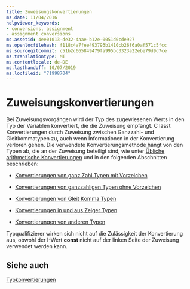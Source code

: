 ```yaml
---
title: Zuweisungskonvertierungen
ms.date: 11/04/2016
helpviewer_keywords:
- conversions, assignment
- assignment conversions
ms.assetid: 4ee01013-de32-4aae-b12e-0051d0cde927
ms.openlocfilehash: f118c4a7fee493793b1410cb26f6a0af571c5fcc
ms.sourcegitcommit: c51b2c665849479fa995bc3323a22ebe79d9d7ce
ms.translationtype: MT
ms.contentlocale: de-DE
ms.lasthandoff: 10/07/2019
ms.locfileid: "71998704"
---
```

# <a name="assignment-conversions"></a>Zuweisungskonvertierungen

Bei Zuweisungsvorgängen wird der Typ des zugewiesenen Werts in den Typ der Variablen konvertiert, die die Zuweisung empfängt. C lässt Konvertierungen durch Zuweisung zwischen Ganzzahl- und Gleitkommatypen zu, auch wenn Informationen in der Konvertierung verloren gehen. Die verwendete Konvertierungsmethode hängt von den Typen ab, die an der Zuweisung beteiligt sind, wie unter [Übliche arithmetische Konvertierungen](../c-language/usual-arithmetic-conversions.md) und in den folgenden Abschnitten beschrieben:

- [Konvertierungen von ganz Zahl Typen mit Vorzeichen](../c-language/conversions-from-signed-integral-types.md)

- [Konvertierungen von ganzzahligen Typen ohne Vorzeichen](../c-language/conversions-from-unsigned-integral-types.md)

- [Konvertierungen von Gleit Komma Typen](../c-language/conversions-from-floating-point-types.md)

- [Konvertierungen in und aus Zeiger Typen](../c-language/conversions-to-and-from-pointer-types.md)

- [Konvertierungen von anderen Typen](../c-language/conversions-from-other-types.md)

Typqualifizierer wirken sich nicht auf die Zulässigkeit der Konvertierung aus, obwohl der I-Wert **const** nicht auf der linken Seite der Zuweisung verwendet werden kann.

## <a name="see-also"></a>Siehe auch

[Typkonvertierungen](../c-language/type-conversions-c.md)
